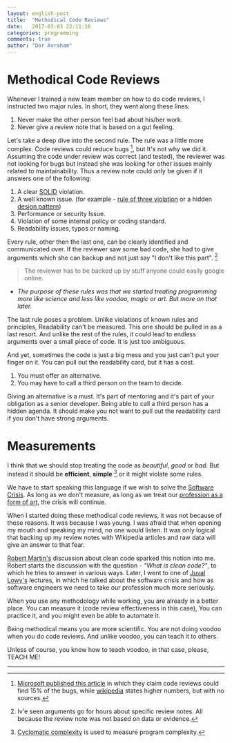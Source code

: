 ```yaml
---
layout: english-post
title:  "Methodical Code Reviews"
date:   2017-03-03 22:11:16
categories: programming
comments: true
author: "Dor Avraham"
---
```


# Methodical Code Reviews

Whenever I trained a new team member on how to do code reviews, I instructed two major rules. In short, they went along these lines:

1. Never make the other person feel bad about his/her work.
2. Never give a review note that is based on a gut feeling.

Let's take a deep dive into the second rule. The rule was a little more complex. Code reviews could reduce bugs [^1], but It's not why we did it. Assuming the code under review was correct (and tested), the reviewer was not looking for bugs but instead she was looking for other issues mainly related to maintainability. Thus a review note could only be given if it answers one of the following:

1. A clear [SOLID](https://en.wikipedia.org/wiki/SOLID_(object-oriented_design)) violation.
2. A well known issue. (for example - [rule of three violation](https://en.wikipedia.org/wiki/Rule_of_three_(C%2B%2B_programming)) or a hidden [design pattern](https://en.wikipedia.org/wiki/Software_design_pattern))
4. Performance or security Issue.
5. Violation of some internal policy or coding standard.
5. Readability issues, typos or naming.

Every rule, other then the last one, can be clearly identified and communicated over. If the reviewer saw some bad code, she had to give arguments which she can backup and not just say "I don't like this part". [^review_problems]

> The reviewer has to be backed up by stuff anyone could easily google online.

- *The purpose of these rules was that we started treating programming more like science and less like voodoo, magic or art. But more on that later.*

The last rule poses a problem. Unlike violations of known rules and principles, Readability can't be measured. This one should be pulled in as a last resort. And unlike the rest of the rules, it could lead to endless arguments over a small piece of code. It is just too ambiguous.

And yet, sometimes the code is just a big mess and you just can't put your finger on it. You can pull out the readability card, but it has a cost.

1. You must offer an alternative.
2. You may have to call a third person on the team to decide.

Giving an alternative is a must. It's part of mentoring and it's part of your obligation as a senior developer. Being able to call a third person has a hidden agenda. It should make you not want to pull out the readability card if you don't have strong arguments.

# Measurements

I think that we should stop treating the code as *beautiful*, *good* or *bad*. But instead it should be **efficient**, **simple** [^cyclomatic_complexity] or it might violate some rules.

We have to start speaking this language if we wish to solve the [Software Crisis](https://en.wikipedia.org/wiki/Software_crisis). As long as we don't measure, as long as we treat our [profession as a form of art](https://www.google.co.il/search?client=opera&q=programming+is+an+art&sourceid=opera&ie=UTF-8&oe=UTF-8), the crisis will continue.

When I started doing these methodical code reviews, it was not because of these reasons. It was because I was young. I was afraid that when opening my mouth and speaking my mind, no one would listen. It was only logical that backing up my review notes with Wikipedia articles and raw data will give an answer to that fear.

[Robert Martin's](https://en.wikipedia.org/wiki/Robert_Cecil_Martin) discussion about clean code sparked this notion into me. Robert starts the discussion with the question - *"What is clean code?"*, to which he tries to answer in various ways. Later, I went to one of [Juval Lowy's](http://www.idesign.net/about) lectures, in which he talked about the software crisis and how as software engineers we need to take our profession much more seriously.

When you use any methodology while working, you are already in a better place. You can measure it (code review effectiveness in this case), You can practice it, and you might even be able to automate it.

Being methodical means you are more scientific. You are not doing voodoo when you do code reviews. And unlike voodoo, you can teach it to others.

Unless of course, you know how to teach voodoo, in that case, please, TEACH ME! 

---

[^review_problems]: Iv'e seen arguments go for hours about specific review notes. All because the review note was not based on data or evidence.

[^1]: [Microsoft published this article](https://www.visualstudio.com/en-us/articles/devopsmsft/code-reviews-usefulness) in which they claim code reviews could find 15% of the bugs, while [wikipedia](https://en.wikipedia.org/wiki/Code_review) states higher numbers, but with no sources.

[^cyclomatic_complexity]: [Cyclomatic complexity](https://en.wikipedia.org/wiki/Cyclomatic_complexity) is used to measure program complexity.
